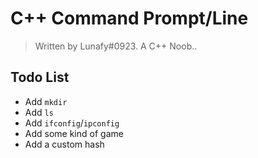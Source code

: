# C++ Command Prompt/Line

> Written by Lunafy#0923. A C++ Noob..

## Todo List
+ Add `mkdir`
+ Add `ls`
+ Add `ifconfig`/`ipconfig`
+ Add some kind of game
+ Add a custom hash
